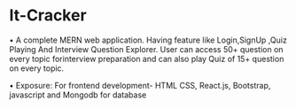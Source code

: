 ﻿# It-Cracker
• A complete MERN web application. Having feature like Login,SignUp ,Quiz
Playing And Interview Question Explorer. User can access 50+ question on
every topic forinterview preparation and can also play Quiz of 15+ question
on every topic.


• Exposure: For frontend development- HTML CSS, React.js, Bootstrap,
javascript and Mongodb for database
